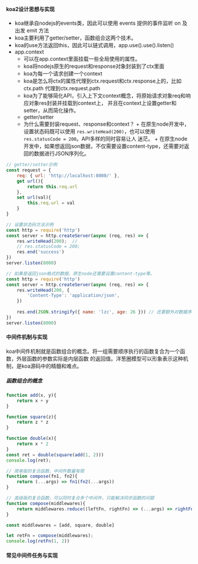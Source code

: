 #### koa2设计思想与实现
- koa继承自nodejs的events类，因此可以使用 events 提供的事件监听 on 及出发 emit 方法
- koa主要利用了getter/setter，函数组合这两个技术。
- koa的use方法返回this，因此可以链式调用，app.use().use().listen()
- app.context
    + 可以在app.context里面挂载一些全局使用的属性。
    + koa将nodejs原生的request和response对象封装到了ctx里面
    + koa为每一个请求创建一个context
    + koa是怎么将ctx的属性代理到ctx.request和ctx.response上的，比如ctx.path 代理到ctx.request.path
    + koa为了能够简化API，引入上下文context概念，将原始请求对象req和响应对象res封装并挂载到context上，
    并且在context上设置getter和setter，从而简化操作。
    + getter/setter
    + 为什么需要封装request、response和context？
           + 在原生node开发中，设置状态码既可以使用 `res.writeHead(200)`，也可以使用 `res.statusCode = 200`。API多样的同时容易让人
           迷茫。
           + 在原生node开发中，如果想返回json数据，不仅需要设置content-type，还需要对返回的数据进行JSON序列化。

```js
// getter/setter示例
const request = {
    req: { url: 'http://localhost:8080/' },
    get url(){
        return this.req.url
    },
    set url(val){
        this.req.url = val
    }
}

// 设置状态码方法示例
const http = require('http')
const server = http.createServer(async (req, res) => {
    res.writeHead(200);  //
    // res.statusCode = 200; 
    res.end('success')
})
server.listen(8000)

// 如果是返回json格式的数据，原生node还需要设置content-type等。
const http = require('http')
const server = http.createServer(async (req, res) => {
    res.writeHead(200, {
        'Content-Type': 'application/json',
    })
    
    res.end(JSON.stringify({ name: 'lzc', age: 26 })) // 还要额外对数据序列化。
})
server.listen(8000)
```   

#### 中间件机制与实现
koa中间件机制就是函数组合的概念。将一组需要顺序执行的函数复合为一个函数，外层函数的参数实际是内层函数
的返回值。洋葱圈模型可以形象表示这种机制，是koa源码中的精髓和难点。

##### 函数组合的概念
```js
function add(x, y){
    return x + y
}

function square(z){
    return z * z
}

function double(x){
    return x * 2
}
const ret = double(square(add(1, 2)))
console.log(ret);

// 简单版的复合函数，中间件数量有限
function compose(fn1, fn2){
    return (...args) => fn1(fn2(...args))
}

// 高级版的复合函数，可以同时复合多个中间件，只能解决同步函数的问题
function compose(middlewares){
    return middlewares.reduce((leftFn, rightFn) => (...args) => rightFn(leftFn(...args)))
}

const middlewares = [add, square, double]

let retFn = compose(middlewares);
console.log(retFn(1, 2))
```

#### 常见中间件任务与实现
